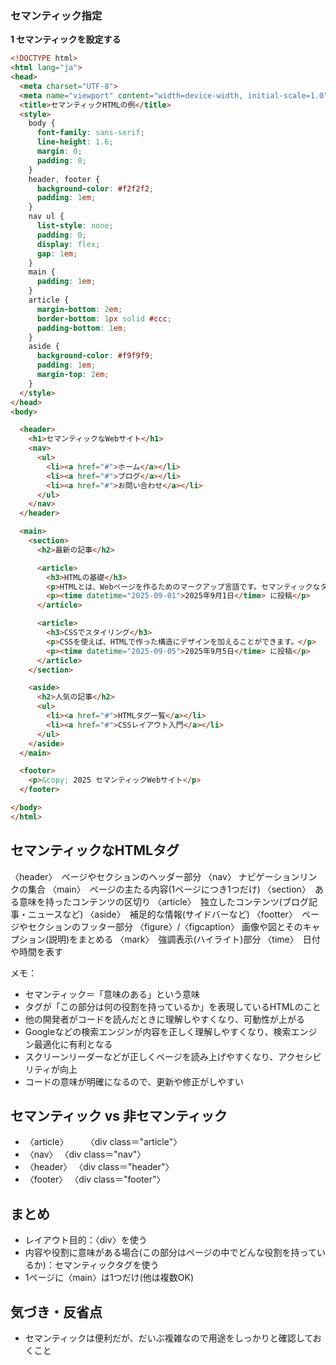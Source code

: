 ### セマンティック指定

**1 セマンティックを設定する**
```html
<!DOCTYPE html>
<html lang="ja">
<head>
  <meta charset="UTF-8">
  <meta name="viewport" content="width=device-width, initial-scale=1.0">
  <title>セマンティックHTMLの例</title>
  <style>
    body {
      font-family: sans-serif;
      line-height: 1.6;
      margin: 0;
      padding: 0;
    }
    header, footer {
      background-color: #f2f2f2;
      padding: 1em;
    }
    nav ul {
      list-style: none;
      padding: 0;
      display: flex;
      gap: 1em;
    }
    main {
      padding: 1em;
    }
    article {
      margin-bottom: 2em;
      border-bottom: 1px solid #ccc;
      padding-bottom: 1em;
    }
    aside {
      background-color: #f9f9f9;
      padding: 1em;
      margin-top: 2em;
    }
  </style>
</head>
<body>

  <header>
    <h1>セマンティックなWebサイト</h1>
    <nav>
      <ul>
        <li><a href="#">ホーム</a></li>
        <li><a href="#">ブログ</a></li>
        <li><a href="#">お問い合わせ</a></li>
      </ul>
    </nav>
  </header>

  <main>
    <section>
      <h2>最新の記事</h2>

      <article>
        <h3>HTMLの基礎</h3>
        <p>HTMLとは、Webページを作るためのマークアップ言語です。セマンティックなタグを使うことで、構造が明確になります。</p>
        <p><time datetime="2025-09-01">2025年9月1日</time> に投稿</p>
      </article>

      <article>
        <h3>CSSでスタイリング</h3>
        <p>CSSを使えば、HTMLで作った構造にデザインを加えることができます。</p>
        <p><time datetime="2025-09-05">2025年9月5日</time> に投稿</p>
      </article>
    </section>

    <aside>
      <h2>人気の記事</h2>
      <ul>
        <li><a href="#">HTMLタグ一覧</a></li>
        <li><a href="#">CSSレイアウト入門</a></li>
      </ul>
    </aside>
  </main>

  <footer>
    <p>&copy; 2025 セマンティックWebサイト</p>
  </footer>

</body>
</html>
```

## セマンティックなHTMLタグ
〈header〉　ページやセクションのヘッダー部分
〈nav〉  ナビゲーションリンクの集合
〈main〉　ページの主たる内容(1ページにつき1つだけ)
〈section〉　ある意味を持ったコンテンツの区切り
〈article〉　独立したコンテンツ(ブログ記事・ニュースなど)
〈aside〉　補足的な情報(サイドバーなど)
〈footter〉　ページやセクションのフッター部分
〈figure〉/〈figcaption〉  画像や図とそのキャプション(説明)をまとめる
〈mark〉　強調表示(ハイライト)部分
〈time〉　日付や時間を表す


メモ：
- セマンティック＝「意味のある」という意味
- タグが「この部分は何の役割を持っているか」を表現しているHTMLのこと
- 他の開発者がコードを読んだときに理解しやすくなり、可動性が上がる
- Googleなどの検索エンジンが内容を正しく理解しやすくなり、検索エンジン最適化に有利となる
- スクリーンリーダーなどが正しくページを読み上げやすくなり、アクセシビリティが向上
- コードの意味が明確になるので、更新や修正がしやすい


## セマンティック vs 非セマンティック
- 〈article〉　　　〈div class＝"article"〉
-  〈nav〉               〈div class＝"nav"〉
- 〈header〉          〈div class＝"header"〉
- 〈footer〉            〈div class＝"footer"〉


## まとめ
- レイアウト目的：〈div〉を使う
- 内容や役割に意味がある場合(この部分はページの中でどんな役割を持っているか)：セマンティックタグを使う
- 1ページに〈main〉は1つだけ(他は複数OK)


## 気づき・反省点
- セマンティックは便利だが、だいぶ複雑なので用途をしっかりと確認しておくこと
